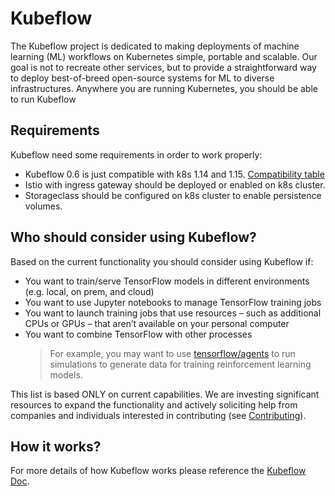 # Kubeflow

The Kubeflow project is dedicated to making deployments of machine learning (ML) workflows on Kubernetes simple, portable and scalable. Our goal is not to recreate other services, but to provide a straightforward way to deploy best-of-breed open-source systems for ML to diverse infrastructures. Anywhere you are running Kubernetes, you should be able to run Kubeflow

## Requirements

Kubeflow need some requirements in order to work properly:
- Kubeflow 0.6 is just compatible with k8s 1.14 and 1.15. [Compatibility table](https://www.kubeflow.org/docs/started/k8s/overview/#minimum-system-requirements)
- Istio with ingress gateway should be deployed or enabled on k8s cluster.
- Storageclass should be configured on k8s cluster to enable persistence volumes.

## Who should consider using Kubeflow?

Based on the current functionality you should consider using Kubeflow if:

- You want to train/serve TensorFlow models in different environments (e.g. local, on prem, and cloud)
- You want to use Jupyter notebooks to manage TensorFlow training jobs
- You want to launch training jobs that use resources – such as additional CPUs or GPUs – that aren’t available on your personal computer
- You want to combine TensorFlow with other processes
  > For example, you may want to use [tensorflow/agents](https://github.com/google-research/batch-ppo) to run simulations to generate data for training reinforcement learning models.

This list is based ONLY on current capabilities. We are investing significant resources to expand the functionality and actively soliciting help from companies and individuals interested in contributing (see [Contributing](https://www.kubeflow.org/docs/about/contributing/)).

## How it works?

For more details of how Kubeflow works please reference the [Kubeflow Doc](https://www.kubeflow.org/docs/about/kubeflow/).
